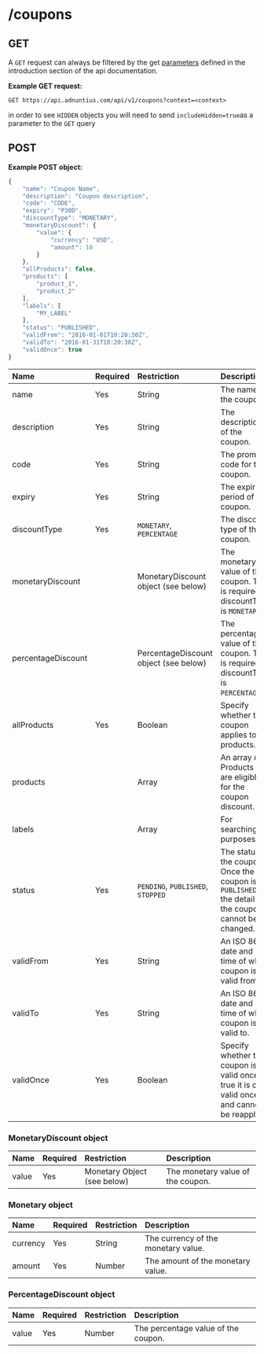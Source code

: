 # /coupons

## GET

A `GET` request can always be filtered by the get [parameters](http://docs.adnuntius.com/api/api-requests) defined in the introduction section of the api documentation.

**Example GET request:**

```http
GET https://api.adnuntius.com/api/v1/coupons?context=<context>
```

in order to see `HIDDEN` objects you will need to send `includeHidden=true`as a parameter to the `GET` query

## POST

**Example POST object:**

```javascript
{
    "name": "Coupon Name",
    "description": "Coupon description",
    "code": "CODE",
    "expiry": "P30D",
    "discountType": "MONETARY",
    "monetaryDiscount": {
        "value": {
            "currency": "USD",
            "amount": 10
        }
    },
    "allProducts": false,
    "products": [ 
        "product_1",
        "product_2"
    ],
    "labels": [
        "MY_LABEL"
    ],
    "status": "PUBLISHED",
    "validFrom": "2016-01-01T10:20:30Z",
    "validTo": "2016-01-31T10:20:30Z",
    "validOnce": true
}
```

| Name | Required | Restriction | Description |
| :--- | :--- | :--- | :--- |
| name | Yes | String | The name of the coupon. |
| description | Yes | String | The description of the coupon. |
| code | Yes | String | The promo code for the coupon. |
| expiry | Yes | String | The expiry period of the coupon. |
| discountType | Yes | `MONETARY`, `PERCENTAGE` | The discount type of the coupon. |
| monetaryDiscount |  | MonetaryDiscount object \(see below\) | The monetary value of the coupon. This is required if discountType is `MONETARY`. |
| percentageDiscount |  | PercentageDiscount object \(see below\) | The percentage value of the coupon. This is required if discountType is `PERCENTAGE`. |
| allProducts | Yes | Boolean | Specify whether the coupon applies to all products. |
| products |  | Array | An array of Products that are eligible for the coupon discount. |
| labels |  | Array | For searching purposes. |
| status | Yes | `PENDING`, `PUBLISHED`, `STOPPED` | The status of the coupon. Once the coupon is `PUBLISHED` the detail of the coupon cannot be changed. |
| validFrom | Yes | String | An ISO 8601 date and time of when coupon is valid from. |
| validTo | Yes | String | An ISO 8601 date and time of when coupon is valid to. |
| validOnce | Yes | Boolean | Specify whether the coupon is valid once. If true it is only valid once and cannot be reapplied. |

### MonetaryDiscount object

| Name | Required | Restriction | Description |
| :--- | :--- | :--- | :--- |
| value | Yes | Monetary Object \(see below\) | The monetary value of the coupon. |

### Monetary object

| Name | Required | Restriction | Description |
| :--- | :--- | :--- | :--- |
| currency | Yes | String | The currency of the monetary value. |
| amount | Yes | Number | The amount of the monetary value. |

### PercentageDiscount object

| Name | Required | Restriction | Description |
| :--- | :--- | :--- | :--- |
| value | Yes | Number | The percentage value of the coupon. |

